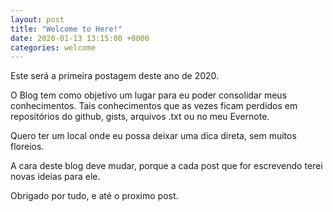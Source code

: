 ```yaml
---
layout: post
title: "Welcome to Here!"
date: 2020-01-13 13:15:00 +0000
categories: welcome
---
```


Este será a primeira postagem deste ano de 2020.

O Blog tem como objetivo um lugar para eu poder consolidar meus conhecimentos.
Tais conhecimentos que as vezes ficam perdidos em repositórios do github, gists, arquivos .txt ou no meu Evernote.

Quero ter um local onde eu possa deixar uma dica direta, sem muitos floreios.

A cara deste blog deve mudar, porque a cada post que for escrevendo terei novas ideias para ele.

Obrigado por tudo, e até o proximo post.
